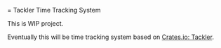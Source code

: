 = Tackler Time Tracking System

This is WIP project. 

Eventually this will be time tracking system based on 
[Crates.io: Tackler](https://crates.io/crates/tackler).

